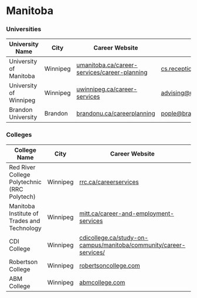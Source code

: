 # Manitoba

### Universities

| University Name        | City     | Career Website                                                                                       | Email                        |
| ---------------------- | -------- | ---------------------------------------------------------------------------------------------------- | ---------------------------- |
| University of Manitoba | Winnipeg | [umanitoba.ca/career-services/career-planning](https://umanitoba.ca/career-services/career-planning) | cs.receptionist@umanitoba.ca |
| University of Winnipeg | Winnipeg | [uwinnipeg.ca/career-services](https://www.uwinnipeg.ca/career-services/)                            | advising@uwinnipeg.ca        |
| Brandon University     | Brandon  | [brandonu.ca/careerplanning](https://www.brandonu.ca/careerplanning/)                                | pople@brandonu.ca            |

### Colleges

| College Name                                 | City     | Career Website                                                                                                                                     | Email                                                                                         |
| -------------------------------------------- | -------- | -------------------------------------------------------------------------------------------------------------------------------------------------- | --------------------------------------------------------------------------------------------- |
| Red River College Polytechnic (RRC Polytech) | Winnipeg | [rrc.ca/careerservices](https://www.rrc.ca/careerservices/)                                                                                        | [Contact Form](https://www.rrc.ca/careerservices/contact-us/)                                 |
| Manitoba Institute of Trades and Technology  | Winnipeg | [mitt.ca/career-and-employment-services](https://mitt.ca/career-and-employment-services)                                                           | career@mitt.ca                                                                                |
| CDI College                                  | Winnipeg | [cdicollege.ca/study-on-campus/manitoba/community/career-services/](https://www.cdicollege.ca/study-on-campus/manitoba/community/career-services/) | [Contact Form](https://www.cdicollege.ca/study-on-campus/manitoba/community/career-services/) |
| Robertson College                            | Winnipeg | [robertsoncollege.com](https://www.robertsoncollege.com/)                                                                                          | [Contact Form](https://www.robertsoncollege.com/contact/)                                     |
| ABM College                                  | Winnipeg | [abmcollege.com](https://www.abmcollege.com/)                                                                                                      | [Contact Form](https://www.abmcollege.com/contact-us)                                         |
